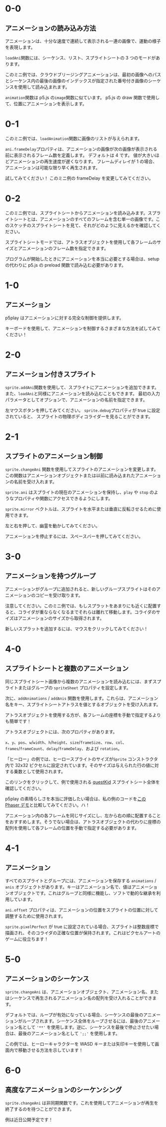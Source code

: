 # 0-0

## アニメーションの読み込み方法

アニメーションは、十分な速度で連続して表示される一連の画像で、運動の様子を表現します。

`loadAni`関数には、シーケンス、リスト、スプライトシートの 3 つのモードがあります。

このミニ例では、クラウドブリージングアニメーションは、最初の画像へのパスとシーケンス内の最後の画像のインデックスが指定された番号付き画像のシーケンスを使用して読み込まれます。

`animation`関数は p5.js の`image`関数に似ています。 p5.js の draw 関数で使用して、位置にアニメーションを表示します。

# 0-1

このミニ例では、`loadAnimation`関数に画像のリストが与えられます。

`ani.frameDelay`プロパティは、アニメーションの画像が次の画像が表示される前に表示されるフレーム数を定義します。 デフォルトは 4 です。 値が大きいほどアニメーションの再生速度が遅くなります。 フレームディレイが 1 の場合、アニメーションは可能な限り早く再生されます。

試してみてください！ このミニ例の frameDelay を変更してみてください。

# 0-2

このミニ例では、スプライトシートからアニメーションを読み込みます。スプライトシートとは、アニメーションのすべてのフレームを含む単一の画像です。このスケッチのスプライトシートを見て、それがどのように見えるかを確認してください。

スプライトシートモードでは、アトラスオブジェクトを使用して各フレームのサイズとアニメーションのフレーム数を指定できます。

プログラムが開始したときにアニメーションを本当に必要とする場合は、setup の代わりに p5.js の preload 関数で読み込む必要があります。

# 1-0

## アニメーション

p5play はアニメーションに対する完全な制御を提供します。

キーボードを使用して、アニメーションを制御するさまざまな方法を試してみてください！

# 2-0

## アニメーション付きスプライト

`sprite.addAni`関数を使用して、スプライトにアニメーションを追加できます。 また、`loadAni`と同様にアニメーションを読み込むこともできます。 最初の入力パラメータとしてオプションで、アニメーションの名前を指定できます。

左マウスボタンを押してみてください。
`sprite.debug`プロパティが true に設定されていると、
スプライトの物理ボディコライダーを見ることができます。

# 2-1

## スプライトのアニメーション制御

`sprite.changeAni` 関数を使用してスプライトのアニメーションを変更します。この関数はアニメーションオブジェクトまたは以前に読み込まれたアニメーションの名前を受け入れます。

`sprite.ani` はスプライトの現在のアニメーションを保持し、`play` や `stop` のようなプロパティや関数にアクセスできるようにします。

`sprite.mirror` ベクトルは、スプライトを水平または垂直に反転させるために使用できます。

左と右を押して、幽霊を動かしてみてください。

アニメーションを停止するには、スペースバーを押してみてください。

# 3-0

## アニメーションを持つグループ

アニメーションがグループに追加されると、新しいグループスプライトはそのアニメーションのコピーを受け取ります。

注意してください。このミニ例では、もしスプラットをあまりにも近くに配置すると、コライダが重ならなくなるまでそれらは離れて移動します。コライダのサイズはアニメーションのサイズから取得されます。

新しいスプラットを追加するには、マウスをクリックしてみてください！

# 4-0

## スプライトシートと複数のアニメーション

同じスプライトシート画像から複数のアニメーションを読み込むには、まずスプライトまたはグループの `spriteSheet` プロパティを設定します。

次に、`addAnimations` / `addAnis` 関数を使用します。これらは、アニメーション名をキー、スプライトシートアトラスを値とするオブジェクトを受け入れます。

アトラスオブジェクトを使用する方が、各フレームの座標を手動で指定するよりも簡単です！

アトラスオブジェクトには、次のプロパティがあります。

`x`、`y`、`pos`、`w`/`width`、`h`/`height`、`size`/`frameSize`、`row`、`col`、`frames`/`frameCount`、`delay`/`frameDelay`、および `rotation`。

「ヒーロー」の例では、ヒーロースプライトのサイズが`Sprite` コンストラクタ内で 32x32 ピクセルに設定されています。そのサイズは与えられた行の値に対する乗数として使用されます。

このリンクをクリックして、例で使用される [questKid](assets/questKid.png) スプライトシート全体を確認してください。

p5play の素晴らしさを本当に評価したい場合は、私の例のコードを[この Phaser デモ](https://labs.phaser.io/view.html?src=src/animation/create%20animation%20from%20sprite%20sheet.js)と比較してみてください。ハ！

アニメーション内の各フレームを同じサイズにし、左から右の順に配置することをおすすめします。そうでない場合は、アトラスオブジェクトの代わりに座標の配列を使用して各フレームの位置を手動で指定する必要があります。

# 4-1

## アニメーション

すべてのスプライトとグループには、アニメーションを保存する `animations` / `anis` オブジェクトがあります。キーはアニメーション名で、値はアニメーションオブジェクトです。これはグループと同様に機能し、ソフトで動的な継承を利用しています。

`ani.offset` プロパティは、アニメーションの位置をスプライトの位置に対して調整するために使用されます。

`sprite.pixelPerfect` が true に設定されている場合、スプライトは整数座標で描画され、そのコライダの正確な位置が保持されます。これはピクセルアートのゲームに役立ちます！

# 5-0

## アニメーションのシーケンス

`sprite.changeAni` は、アニメーションオブジェクト、アニメーション名、またはシーケンスで再生されるアニメーション名の配列を受け入れることができます。

デフォルトでは、ループが有効になっている場合、シーケンスの最後のアニメーションがループされます。シーケンス全体をループさせるには、最後のアニメーション名として `'**'` を使用します。逆に、シーケンスを最後で停止させたい場合は、最後のアニメーション名として `';;'` を使用します。

この例では、ヒーローキャラクターを WASD キーまたは矢印キーを使用して画面内で移動させる方法を示しています！

# 6-0

## 高度なアニメーションのシーケンシング

`sprite.changeAni` は非同期関数です。これを使用してアニメーションが再生を終了するのを待つことができます。

例は近日公開予定です！
